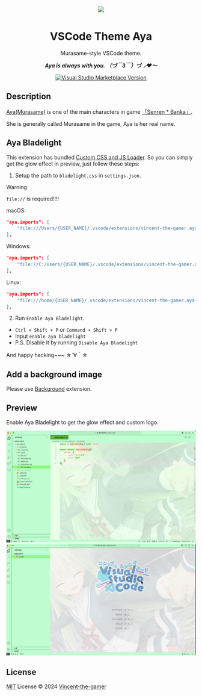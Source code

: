 <div align="center" style="padding: 5px;">
    <img src="./.github/aya.png"/>
</div>

<h1 align="center">VSCode Theme Aya</h1>

<p align="center">
    Murasame-style VSCode theme.
</p>

<p align="center">
    <b>
        <i>
            Aya is always with you. （づ￣3￣）づ╭❤～
        </i>
    </b>
</p>

<p align="center">
<a href="https://marketplace.visualstudio.com/items?itemName=vincent-the-gamer.aya" target="__blank"><img src="https://img.shields.io/visual-studio-marketplace/v/vincent-the-gamer.aya.svg?color=eee&amp;label=VS%20Code%20Marketplace&logo=visual-studio-code" alt="Visual Studio Marketplace Version" /></a>
</p>


## Description
[Aya(Murasame)](https://senren.nekonyansoft.com/chara.html) is one of the main characters in game [「Senren * Banka」](https://store.steampowered.com/app/1144400/SenrenBanka/).

She is generally called Murasame in the game, Aya is her real name.

## Aya Bladelight
This extension has bundled [Custom CSS and JS Loader](https://github.com/be5invis/vscode-custom-css). So you can simply get the glow effect in preview, just follow these steps:

1. Setup the path to `bladelight.css` in `settings.json`.

> [!WARNING]
> `file://` is required!!!!

macOS:

```json
"aya.imports": [
    "file:///Users/{USER_NAME}/.vscode/extensions/vincent-the-gamer.aya-{plugin-version}/bladelight.css"
],
```

Windows: 
```json
"aya.imports": [
    "file://C:/Users/{USER_NAME}/.vscode/extensions/vincent-the-gamer.aya-{plugin-version}/bladelight.css"
],
```

Linux:

```json
"aya.imports": [
    "file:///home/{USER_NAME}/.vscode/extensions/vincent-the-gamer.aya-{plugin-version}/bladelight.css"
],
```

2. Run `Enable Aya Bladelight`.
- `Ctrl + Shift + P` or `Command + Shift + P`
- Input `enable aya bladelight`
- P.S. Disable it by running `Disable Aya Bladelight`

And happy hacking~~~ ☆´∀｀☆

## Add a background image
Please use [Background](https://github.com/shalldie/vscode-background) extension.

## Preview
Enable Aya Bladelight to get the glow effect and custom logo.

![preview](./.github/preview.png)
![preview2](./.github/preview-2.png)

## License

[MIT](./LICENSE) License © 2024 [Vincent-the-gamer](https://github.com/Vincent-the-gamer)
